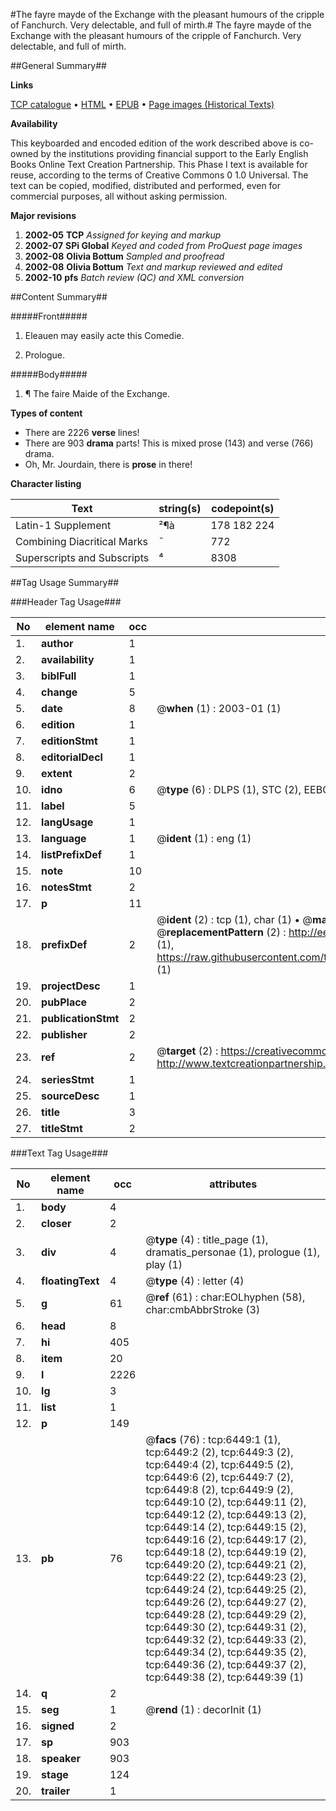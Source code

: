 #The fayre mayde of the Exchange with the pleasant humours of the cripple of Fanchurch. Very delectable, and full of mirth.#
The fayre mayde of the Exchange with the pleasant humours of the cripple of Fanchurch. Very delectable, and full of mirth.

##General Summary##

**Links**

[TCP catalogue](http://www.ota.ox.ac.uk/tcp/)  • 
[HTML](http://tei.it.ox.ac.uk/tcp/Texts-HTML/free/A03/A03197.html)  • 
[EPUB](http://tei.it.ox.ac.uk/tcp/Texts-EPUB/free/A03/A03197.epub) • 
[Page images (Historical Texts)](https://data.historicaltexts.jisc.ac.uk/view?pubId=eebo-99841835e&pageId=eebo-99841835e-6449-1)

**Availability**

This keyboarded and encoded edition of the
	       work described above is co-owned by the institutions
	       providing financial support to the Early English Books
	       Online Text Creation Partnership. This Phase I text is
	       available for reuse, according to the terms of Creative
	       Commons 0 1.0 Universal. The text can be copied,
	       modified, distributed and performed, even for
	       commercial purposes, all without asking permission.

**Major revisions**

1. __2002-05__ __TCP__ *Assigned for keying and markup*
1. __2002-07__ __SPi Global__ *Keyed and coded from ProQuest page images*
1. __2002-08__ __Olivia Bottum__ *Sampled and proofread*
1. __2002-08__ __Olivia Bottum__ *Text and markup reviewed and edited*
1. __2002-10__ __pfs__ *Batch review (QC) and XML conversion*

##Content Summary##

#####Front#####

1. Eleauen may easily acte this Comedie.

1. Prologue.

#####Body#####

1. ¶ The faire Maide of the Exchange.

**Types of content**

  * There are 2226 **verse** lines!
  * There are 903 **drama** parts! This is mixed prose (143) and verse (766) drama.
  * Oh, Mr. Jourdain, there is **prose** in there!

**Character listing**


|Text|string(s)|codepoint(s)|
|---|---|---|
|Latin-1 Supplement|²¶à|178 182 224|
|Combining             Diacritical Marks|̄|772|
|Superscripts             and Subscripts|⁴|8308|

##Tag Usage Summary##

###Header Tag Usage###

|No|element name|occ|attributes|
|---|---|---|---|
|1.|__author__|1||
|2.|__availability__|1||
|3.|__biblFull__|1||
|4.|__change__|5||
|5.|__date__|8| @__when__ (1) : 2003-01 (1)|
|6.|__edition__|1||
|7.|__editionStmt__|1||
|8.|__editorialDecl__|1||
|9.|__extent__|2||
|10.|__idno__|6| @__type__ (6) : DLPS (1), STC (2), EEBO-CITATION (1), PROQUEST (1), VID (1)|
|11.|__label__|5||
|12.|__langUsage__|1||
|13.|__language__|1| @__ident__ (1) : eng (1)|
|14.|__listPrefixDef__|1||
|15.|__note__|10||
|16.|__notesStmt__|2||
|17.|__p__|11||
|18.|__prefixDef__|2| @__ident__ (2) : tcp (1), char (1)  •  @__matchPattern__ (2) : ([0-9\-]+):([0-9IVX]+) (1), (.+) (1)  •  @__replacementPattern__ (2) : http://eebo.chadwyck.com/downloadtiff?vid=$1&page=$2 (1), https://raw.githubusercontent.com/textcreationpartnership/Texts/master/tcpchars.xml#$1 (1)|
|19.|__projectDesc__|1||
|20.|__pubPlace__|2||
|21.|__publicationStmt__|2||
|22.|__publisher__|2||
|23.|__ref__|2| @__target__ (2) : https://creativecommons.org/publicdomain/zero/1.0/ (1), http://www.textcreationpartnership.org/docs/. (1)|
|24.|__seriesStmt__|1||
|25.|__sourceDesc__|1||
|26.|__title__|3||
|27.|__titleStmt__|2||


###Text Tag Usage###

|No|element name|occ|attributes|
|---|---|---|---|
|1.|__body__|4||
|2.|__closer__|2||
|3.|__div__|4| @__type__ (4) : title_page (1), dramatis_personae (1), prologue (1), play (1)|
|4.|__floatingText__|4| @__type__ (4) : letter (4)|
|5.|__g__|61| @__ref__ (61) : char:EOLhyphen (58), char:cmbAbbrStroke (3)|
|6.|__head__|8||
|7.|__hi__|405||
|8.|__item__|20||
|9.|__l__|2226||
|10.|__lg__|3||
|11.|__list__|1||
|12.|__p__|149||
|13.|__pb__|76| @__facs__ (76) : tcp:6449:1 (1), tcp:6449:2 (2), tcp:6449:3 (2), tcp:6449:4 (2), tcp:6449:5 (2), tcp:6449:6 (2), tcp:6449:7 (2), tcp:6449:8 (2), tcp:6449:9 (2), tcp:6449:10 (2), tcp:6449:11 (2), tcp:6449:12 (2), tcp:6449:13 (2), tcp:6449:14 (2), tcp:6449:15 (2), tcp:6449:16 (2), tcp:6449:17 (2), tcp:6449:18 (2), tcp:6449:19 (2), tcp:6449:20 (2), tcp:6449:21 (2), tcp:6449:22 (2), tcp:6449:23 (2), tcp:6449:24 (2), tcp:6449:25 (2), tcp:6449:26 (2), tcp:6449:27 (2), tcp:6449:28 (2), tcp:6449:29 (2), tcp:6449:30 (2), tcp:6449:31 (2), tcp:6449:32 (2), tcp:6449:33 (2), tcp:6449:34 (2), tcp:6449:35 (2), tcp:6449:36 (2), tcp:6449:37 (2), tcp:6449:38 (2), tcp:6449:39 (1)|
|14.|__q__|2||
|15.|__seg__|1| @__rend__ (1) : decorInit (1)|
|16.|__signed__|2||
|17.|__sp__|903||
|18.|__speaker__|903||
|19.|__stage__|124||
|20.|__trailer__|1||
